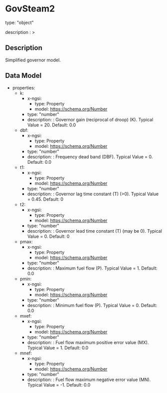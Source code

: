# GovSteam2
type: "object"
description : >
## Description
Simplified governor model.

## Data Model
  - properties:
    - k:
      - x-ngsi:
        - type: Property
        - model: https://schema.org/Number
      - type: "number"
      - description: : Governor gain (reciprocal of droop) (K).  Typical Value = 20. Default: 0.0
    - dbf:
      - x-ngsi:
        - type: Property
        - model: https://schema.org/Number
      - type: "number"
      - description: : Frequency dead band (DBF).  Typical Value = 0. Default: 0.0
    - t1:
      - x-ngsi:
        - type: Property
        - model: https://schema.org/Number
      - type: "number"
      - description: : Governor lag time constant (T) (>0).  Typical Value = 0.45. Default: 0
    - t2:
      - x-ngsi:
        - type: Property
        - model: https://schema.org/Number
      - type: "number"
      - description: : Governor lead time constant (T) (may be 0).  Typical Value = 0. Default: 0
    - pmax:
      - x-ngsi:
        - type: Property
        - model: https://schema.org/Number
      - type: "number"
      - description: : Maximum fuel flow (P).  Typical Value = 1. Default: 0.0
    - pmin:
      - x-ngsi:
        - type: Property
        - model: https://schema.org/Number
      - type: "number"
      - description: : Minimum fuel flow (P).  Typical Value = 0. Default: 0.0
    - mxef:
      - x-ngsi:
        - type: Property
        - model: https://schema.org/Number
      - type: "number"
      - description: : Fuel flow maximum positive error value (MX).  Typical Value = 1. Default: 0.0
    - mnef:
      - x-ngsi:
        - type: Property
        - model: https://schema.org/Number
      - type: "number"
      - description: : Fuel flow maximum negative error value (MN).  Typical Value = -1. Default: 0.0

